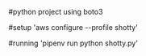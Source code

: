 #python project using boto3

#setup
'aws configure --profile shotty'

#running
'pipenv run python shotty.py'
